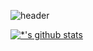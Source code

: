 ![header](https://capsule-render.vercel.app/api?type=slice&color=gradient&height=250&section=header&text=ChangHyen%20Yun&fontSize=90&animation=twinkling&fontColor=f5f6f7&fontAlignY=38&desc=%20&descAlignY=62&descAlign=62)

[![*'s github stats](https://github-readme-stats.vercel.app/api?username=salgilbarana&show_icons=true&theme=radical)](https://github.com/salgilbarana/github-readme-stats)

